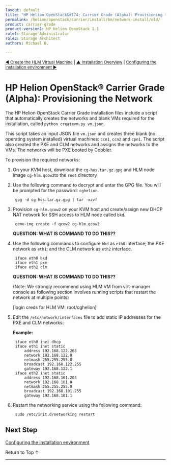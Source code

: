 ```yaml
---
layout: default
title: "HP Helion OpenStack&#174; Carrier Grade (Alpha): Provisioning the Network"
permalink: /helion/openstack/carrier/install/bm/network-install/old/
product: carrier-grade
product-version1: HP Helion OpenStack 1.1
role1: Storage Administrator
role2: Storage Architect
authors: Michael B, 

---
```

<!--UNDER REVISION-->


<script>

function PageRefresh {
onLoad="window.refresh"
}

PageRefresh();	

</script>

<p style="font-size: small;"><a href="/helion/openstack/carrier/install/bm/hlm-vm/">&#9664; Create the HLM Virtual Machine</a> | <a href="/helion/openstack/carrier/install/bm/overview/">&#9650; Installation Overview</a> |  <a href="/helion/openstack/carrier/install/bm/environment/"> Configuring the installation environment &#9654;</a> </p> 

# HP Helion OpenStack&#174; Carrier Grade (Alpha): Provisioning the Network
 
The HP Helion OpenStack Carrier Grade installation files include a script that automatically creates the networks and blank VMs required for the installation, called `python createvm.py vm.json`. 

This script takes an input JSON file `vm.json` and creates three blank (no operating system installed) virtual machines: `ccn1`, `ccn2` and `cpn1`. The script also created the PXE and CLM networks and assigns the networks to the VMs. The networks will be PXE booted by Cobbler. 

To provision the required networks:

1. On your KVM host, download the `cg-hos.tar.gz.gpg` and HLM node image `cg-hlm.qcow2`to the `root` directory

2. Use the following command to decrypt and untar the GPG file. You will be prompted for the password: `cghelion`.

		gpg -d cg-hos.tar.gz.gpg | tar -xzvf 

3. Provision `cg-hlm.qcow2` on your KVM host and create/assign new DHCP NAT network for SSH access to HLM node called `bkd`.

		qemu-img create -f qcow2 cg-hlm.qcow2

	**QUESTION: WHAT IS COMMAND TO DO THIS??**

4. Use the following commands to configure `bkd` as `eth0` interface; the PXE network as `eth1`; and the CLM network as `eth2` interface.

		iface eth0 bkd
		iface eth1 pxe
		iface eth2 clm

	**QUESTION: WHAT IS COMMAND TO DO THIS??**

	(Note: We strongly recommend using HLM VM from virt-manager console as following section involves running scripts that restart the network at multiple points)

	[login creds for HLM VM: root/cghelion]

4. Edit the `/etc/network/interfaces` file to add static IP addresses for the PXE and CLM networks:

	**Example:**

		iface eth0 inet dhcp
		iface eth1 inet static
			address 192.168.122.203
			network 192.168.122.0
			netmask 255.255.255.0
			broadcast 192.168.122.255
			gateway 192.168.122.1
		iface eth2 inet static
			address 192.168.101.203
			network 192.168.101.0
			netmask 255.255.255.0
			broadcast 192.168.101.255
			gateway 192.168.101.1


5. Restart the networking service using the following command:

		sudo /etc/init.d/networking restart

## Next Step

[Configuring the installation environment](/helion/openstack/carrier/install/bm/environment/)

<a href="#top" style="padding:14px 0px 14px 0px; text-decoration: none;"> Return to Top &#8593; </a>

---
